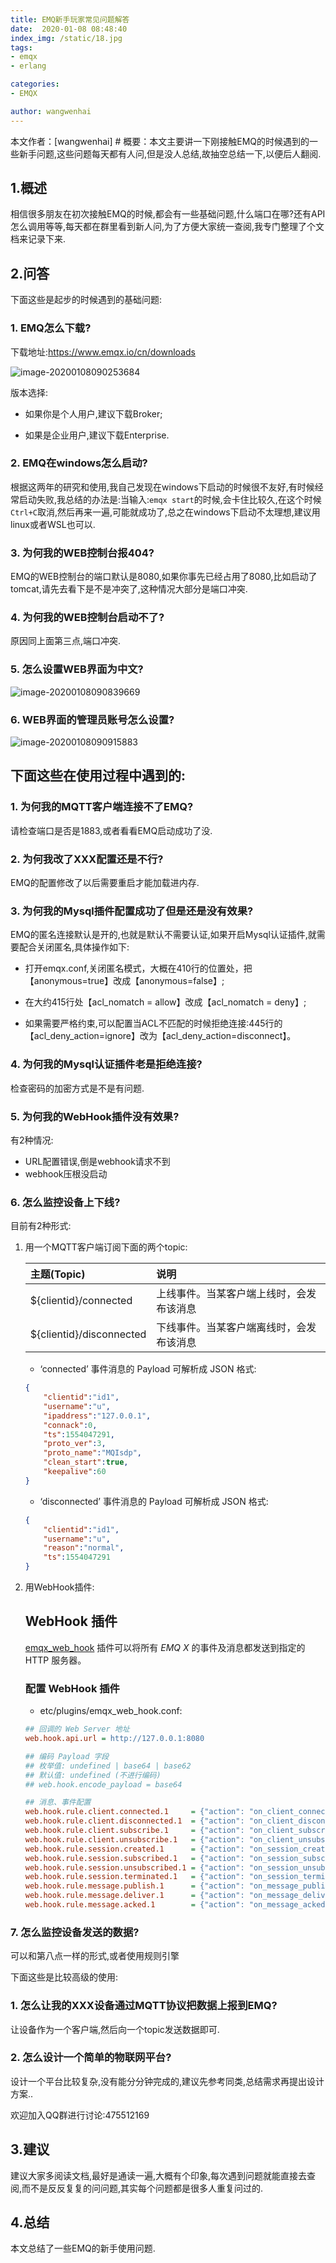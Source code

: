 ```yaml
---
title: EMQ新手玩家常见问题解答
date:  2020-01-08 08:48:40
index_img: /static/18.jpg
tags: 
- emqx
- erlang

categories: 
- EMQX

author: wangwenhai
---
```

本文作者：[wangwenhai] # 概要：本文主要讲一下刚接触EMQ的时候遇到的一些新手问题,这些问题每天都有人问,但是没人总结,故抽空总结一下,以便后人翻阅.
<!-- more -->

## 1.概述

相信很多朋友在初次接触EMQ的时候,都会有一些基础问题,什么端口在哪?还有API怎么调用等等,每天都在群里看到新人问,为了方便大家统一查阅,我专门整理了个文档来记录下来.

## 2.问答

下面这些是起步的时候遇到的基础问题:

### 1. EMQ怎么下载?

   下载地址:https://www.emqx.io/cn/downloads

   ![image-20200108090253684](/uploads/image-20200108090253684.png)

   版本选择:

   - 如果你是个人用户,建议下载Broker;

   - 如果是企业用户,建议下载Enterprise.

### 2. EMQ在windows怎么启动?

​根据这两年的研究和使用,我自己发现在windows下启动的时候很不友好,有时候经常启动失败,我总结的办法是:当输入:`emqx start`的时候,会卡住比较久,在这个时候`Ctrl+C`取消,然后再来一遍,可能就成功了,总之在windows下启动不太理想,建议用linux或者WSL也可以.

### 3. 为何我的WEB控制台报404?
 EMQ的WEB控制台的端口默认是8080,如果你事先已经占用了8080,比如启动了tomcat,请先去看下是不是冲突了,这种情况大部分是端口冲突.

### 4. 为何我的WEB控制台启动不了?

原因同上面第三点,端口冲突.

### 5. 怎么设置WEB界面为中文?

 ![image-20200108090839669](/uploads/image-20200108090839669.png)

### 6. WEB界面的管理员账号怎么设置?
![image-20200108090915883](/uploads/image-20200108090915883.png)

## 下面这些在使用过程中遇到的:

### 1. 为何我的MQTT客户端连接不了EMQ?

   请检查端口是否是1883,或者看看EMQ启动成功了没.

### 2. 为何我改了XXX配置还是不行?

   EMQ的配置修改了以后需要重启才能加载进内存.

### 3. 为何我的Mysql插件配置成功了但是还是没有效果?

   EMQ的匿名连接默认是开的,也就是默认不需要认证,如果开启Mysql认证插件,就需要配合关闭匿名,具体操作如下:

   - 打开emqx.conf,关闭匿名模式，大概在410行的位置处，把【anonymous=true】改成【anonymous=false】;

   - 在大约415行处【acl_nomatch = allow】改成【acl_nomatch = deny】;
   - 如果需要严格约束,可以配置当ACL不匹配的时候拒绝连接:445行的【acl_deny_action=ignore】改为【acl_deny_action=disconnect】。

### 4. 为何我的Mysql认证插件老是拒绝连接?

   检查密码的加密方式是不是有问题.

### 5. 为何我的WebHook插件没有效果?

   有2种情况:

   - URL配置错误,倒是webhook请求不到
   - webhook压根没启动

### 6. 怎么监控设备上下线?

   目前有2种形式:

   1. 用一个MQTT客户端订阅下面的两个topic:

      | 主题(Topic)              | 说明                                     |
      | :----------------------- | :--------------------------------------- |
      | ${clientid}/connected    | 上线事件。当某客户端上线时，会发布该消息 |
      | ${clientid}/disconnected | 下线事件。当某客户端离线时，会发布该消息 |

      - ‘connected’ 事件消息的 Payload 可解析成 JSON 格式:

      ```json
      {
          "clientid":"id1",
          "username":"u",
          "ipaddress":"127.0.0.1",
          "connack":0,
          "ts":1554047291,
          "proto_ver":3,
          "proto_name":"MQIsdp",
          "clean_start":true,
          "keepalive":60
      }
      ```

      - ‘disconnected’ 事件消息的 Payload 可解析成 JSON 格式:

      ```json
      {
          "clientid":"id1",
          "username":"u",
          "reason":"normal",
          "ts":1554047291
      }
      ```

   2. 用WebHook插件:

      ## WebHook 插件

      [emqx_web_hook](https://github.com/emqx/emqx-web-hook) 插件可以将所有 *EMQ X* 的事件及消息都发送到指定的 HTTP 服务器。

      ### 配置 WebHook 插件

      - etc/plugins/emqx_web_hook.conf:

      ```ini
      ## 回调的 Web Server 地址
      web.hook.api.url = http://127.0.0.1:8080
      
      ## 编码 Payload 字段
      ## 枚举值: undefined | base64 | base62
      ## 默认值: undefined (不进行编码)
      ## web.hook.encode_payload = base64
      
      ## 消息、事件配置
      web.hook.rule.client.connected.1     = {"action": "on_client_connected"}
      web.hook.rule.client.disconnected.1  = {"action": "on_client_disconnected"}
      web.hook.rule.client.subscribe.1     = {"action": "on_client_subscribe"}
      web.hook.rule.client.unsubscribe.1   = {"action": "on_client_unsubscribe"}
      web.hook.rule.session.created.1      = {"action": "on_session_created"}
      web.hook.rule.session.subscribed.1   = {"action": "on_session_subscribed"}
      web.hook.rule.session.unsubscribed.1 = {"action": "on_session_unsubscribed"}
      web.hook.rule.session.terminated.1   = {"action": "on_session_terminated"}
      web.hook.rule.message.publish.1      = {"action": "on_message_publish"}
      web.hook.rule.message.deliver.1      = {"action": "on_message_deliver"}
      web.hook.rule.message.acked.1        = {"action": "on_message_acked"}
      ```

### 7. 怎么监控设备发送的数据?

   可以和第八点一样的形式,或者使用规则引擎

下面这些是比较高级的使用:

### 1. 怎么让我的XXX设备通过MQTT协议把数据上报到EMQ?

   让设备作为一个客户端,然后向一个topic发送数据即可.

### 2. 怎么设计一个简单的物联网平台?

   设计一个平台比较复杂,没有能分分钟完成的,建议先参考同类,总结需求再提出设计方案..

   欢迎加入QQ群进行讨论:475512169

## 3.建议

建议大家多阅读文档,最好是通读一遍,大概有个印象,每次遇到问题就能直接去查阅,而不是反反复复的问问题,其实每个问题都是很多人重复问过的.

## 4.总结

本文总结了一些EMQ的新手使用问题.